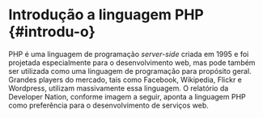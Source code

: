 # Introdução a linguagem PHP {#introdu-o}

PHP é uma linguagem de programação _server-side_ criada em 1995 e foi projetada especialmente para o desenvolvimento web, mas pode também ser utilizada como uma linguagem de programação para propósito geral. Grandes players do mercado, tais como Facebook, Wikipedia, Flickr e Wordpress, utilizam massivamente essa linguagem. O relatório da Developer Nation, conforme imagem a seguir, aponta a linguagem PHP como preferência para o desenvolvimento de serviços web.



